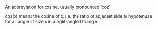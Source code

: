 An abbreviation for cosine, usually pronounced ’coz’.

cos(x) means the cosine of x, i.e. the ratio of adjacent side to
hypotenuse for an angle of size x in a right-angled triangle.
